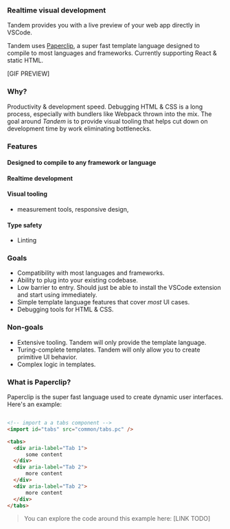 ### Realtime visual development

Tandem provides you with a live preview of your web app directly in VSCode. 

<!-- All of your web component development & debugging in one spot. -->

Tandem uses [Paperclip](packages/paperclip), a super fast template language designed to compile to most languages and frameworks. Currently supporting React & static HTML.

[GIF PREVIEW]

### Why?

Productivity & development speed. Debugging HTML & CSS is a long process, especially with bundlers like Webpack thrown into the mix. The goal around _Tandem_ is to provide visual tooling that helps cut down on development time by work eliminating bottlenecks. 

### Features

#### Designed to compile to any framework or language

#### Realtime development

#### Visual tooling

- measurement tools, responsive design, 

#### Type safety

- Linting


### Goals

- Compatibility with most languages and frameworks.
- Ability to plug into your existing codebase.
- Low barrier to entry. Should just be able to install the VSCode extension and start using immediately.
- Simple template language features that cover _most_ UI cases. 
- Debugging tools for HTML & CSS.

### Non-goals

- Extensive tooling. Tandem will only provide the template language. 
- Turing-complete templates. Tandem will only allow you to create primitive UI behavior. 
- Complex logic in templates. 

### What is Paperclip?

Paperclip is the super fast language used to create dynamic user interfaces. Here's an example:

```html

<!-- import a a tabs component -->
<import id="tabs" src="common/tabs.pc" />

<tabs>
  <div aria-label="Tab 1">
      some content
  </div>
  <div aria-label="Tab 2">
      more content
  </div>
  <div aria-label="Tab 2">
      more content
  </div>
</tabs>
```

> You can explore the code around this example here: [LINK TODO]

